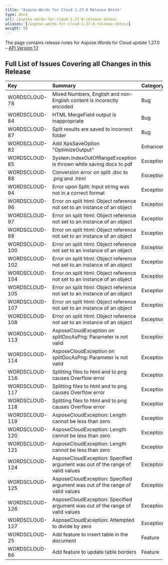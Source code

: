 ```yaml
---
title: "Aspose.Words for Cloud 1.27.0 Release Notes"
type: docs
url: /aspose-words-for-cloud-1-27-0-release-notes/
aliases: [/aspose-words-for-cloud-1-27-0-release-notes/]
weight: 50
---
```


The page contains release notes for Aspose.Words for Cloud update 1.27.0 – [API Version 1.1](http://api.aspose.com/v1.1/swagger/ui/index)

## Full List of Issues Covering all Changes in this Release

|Key |Summary |Category |
| :- | :- | :- |
|WORDSCLOUD-78 |Mixed Numbers, English and non-English content is incorectly encoded |Bug |
|WORDSCLOUD-84 |HTML MergeField output is inappropriate |Bug |
|WORDSCLOUD-87 |Split results are saved to incorrect folder |Bug |
|WORDSCLOUD-82 |Add XpsSaveOption "OptimizeOutput" |Enhancement |
|WORDSCLOUD-85 |System.IndexOutOfRangeException is thrown while saving docx to pdf |Exception |
|WORDSCLOUD-88 |Conversion error on split .doc to .png and .html |Exception |
|WORDSCLOUD-94 |Error upon Split: Input string was not in a correct format |Exception |
|WORDSCLOUD-96 |Error on split html: Object reference not set to an instance of an object |Exception |
|WORDSCLOUD-97 |Error on split html: Object reference not set to an instance of an object |Exception |
|WORDSCLOUD-98 |Error on split html: Object reference not set to an instance of an object |Exception |
|WORDSCLOUD-100 |Error on split html: Object reference not set to an instance of an object |Exception |
|WORDSCLOUD-102 |Error on split html: Object reference not set to an instance of an object |Exception |
|WORDSCLOUD-104 |Error on split html: Object reference not set to an instance of an object |Exception |
|WORDSCLOUD-105 |Error on split html: Object reference not set to an instance of an object |Exception |
|WORDSCLOUD-107 |Error on split html: Object reference not set to an instance of an object |Exception |
|WORDSCLOUD-108 |Error on split html: Object reference not set to an instance of an object |Exception |
|WORDSCLOUD-113 |AsposeCloudException on splitDocAsPng: Parameter is not valid |Exception |
|WORDSCLOUD-114 |AsposeCloudException on splitDocAsPng: Parameter is not valid |Exception |
|WORDSCLOUD-116 |Splitting files to html and to png causes Overflow error |Exception |
|WORDSCLOUD-117 |Splitting files to html and to png causes Overflow error |Exception |
|WORDSCLOUD-118 |Splitting files to html and to png causes Overflow error |Exception |
|WORDSCLOUD-119 |AsposeCloudException: Length cannot be less than zero |Exception |
|WORDSCLOUD-120 |AsposeCloudException: Length cannot be less than zero |Exception |
|WORDSCLOUD-121 |AsposeCloudException: Length cannot be less than zero |Exception |
|WORDSCLOUD-124 |AsposeCloudException: Specified argument was out of the range of valid values |Exception |
|WORDSCLOUD-125 |AsposeCloudException: Specified argument was out of the range of valid values |Exception |
|WORDSCLOUD-126 |AsposeCloudException: Specified argument was out of the range of valid values |Exception |
|WORDSCLOUD-127 |AsposeCloudException: Attempted to divide by zero |Exception |
|WORDSCLOUD-25 |Add feature to insert table in the document |Feature |
|WORDSCLOUD-86 |Add feature to update table borders |Feature |

